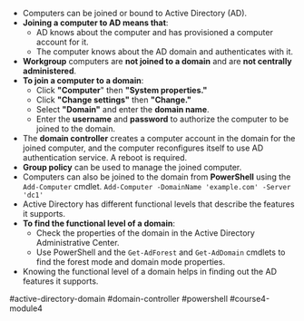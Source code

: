 -   Computers can be joined or bound to Active Directory (AD).
-   **Joining a computer to AD means that**:
    -   AD knows about the computer and has provisioned a computer account for it.
    -   The computer knows about the AD domain and authenticates with it.
-   **Workgroup** computers are **not joined to a domain** and are **not centrally administered**.
-   **To join a computer to a domain**:
    -   Click **"Computer**" then **"System properties."**
    -   Click **"Change settings"** then **"Change."**
    -   Select **"Domain"** and enter the **domain name**.
    -   Enter the **username** and **password** to authorize the computer to be joined to the domain.
-   The **domain controller** creates a computer account in the domain for the joined computer, and the computer reconfigures itself to use AD authentication service. A reboot is required.
-   **Group policy** can be used to manage the joined computer.
-   Computers can also be joined to the domain from **PowerShell** using the `Add-Computer` cmdlet.
	`Add-Computer -DomainName 'example.com' -Server 'dc1'`
-   Active Directory has different functional levels that describe the features it supports.
-   **To find the functional level of a domain**:
    -   Check the properties of the domain in the Active Directory Administrative Center.
    -   Use PowerShell and the `Get-AdForest` and `Get-AdDomain` cmdlets to find the forest mode and domain mode properties.
-   Knowing the functional level of a domain helps in finding out the AD features it supports.

#active-directory-domain #domain-controller #powershell #course4-module4 
